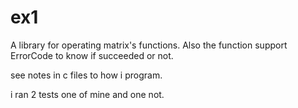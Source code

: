 # ex1
A library for operating matrix's functions.
Also the function support ErrorCode to know if succeeded or not.

see notes in c files to how i program.

i ran 2 tests one of mine and one not.